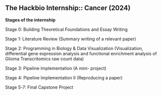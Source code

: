 ## The Hackbio Internship:: Cancer (2024)
**Stages of the internship**

Stage 0: Building Theoretical Foundations and Essay Writing 

Stage 1: Literature Review (Summary writing of a relevant paper)

Stage 2: Programming in Biology & Data Visualization (Visualization, differential gene expression analysis and functional enrichment analysis of Glioma Transcritomics raw count data)

Stage 3: Pipeline Implementation (A mini- project)

Stage 4: Pipeline Implementation II (Reproducing a paper)

Stage 5-7: Final Capstone Project


